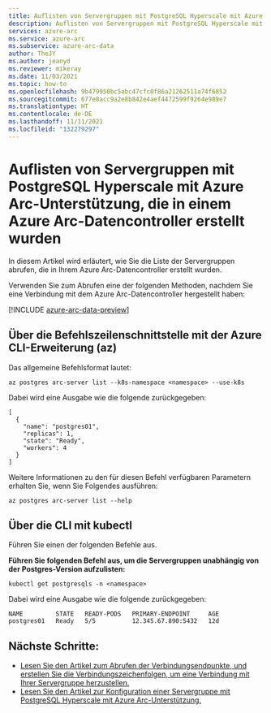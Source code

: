 ```yaml
---
title: Auflisten von Servergruppen mit PostgreSQL Hyperscale mit Azure Arc-Unterstützung, die in einem Azure Arc-Datencontroller erstellt wurden
description: Auflisten von Servergruppen mit PostgreSQL Hyperscale mit Azure Arc-Unterstützung, die in einem Azure Arc-Datencontroller erstellt wurden
services: azure-arc
ms.service: azure-arc
ms.subservice: azure-arc-data
author: TheJY
ms.author: jeanyd
ms.reviewer: mikeray
ms.date: 11/03/2021
ms.topic: how-to
ms.openlocfilehash: 9b479950bc5abc47cfc0f86a21262511a74f6852
ms.sourcegitcommit: 677e8acc9a2e8b842e4aef4472599f9264e989e7
ms.translationtype: HT
ms.contentlocale: de-DE
ms.lasthandoff: 11/11/2021
ms.locfileid: "132279297"
---
```

# <a name="list-the-azure-arc-enabled-postgresql-hyperscale-server-groups-created-in-an-azure-arc-data-controller"></a>Auflisten von Servergruppen mit PostgreSQL Hyperscale mit Azure Arc-Unterstützung, die in einem Azure Arc-Datencontroller erstellt wurden

In diesem Artikel wird erläutert, wie Sie die Liste der Servergruppen abrufen, die in Ihrem Azure Arc-Datencontroller erstellt wurden.

Verwenden Sie zum Abrufen eine der folgenden Methoden, nachdem Sie eine Verbindung mit dem Azure Arc-Datencontroller hergestellt haben:

[!INCLUDE [azure-arc-data-preview](../../../includes/azure-arc-data-preview.md)]

## <a name="from-cli-with-azure-cli-extension-az"></a>Über die Befehlszeilenschnittstelle mit der Azure CLI-Erweiterung (az)

Das allgemeine Befehlsformat lautet:
```azurecli
az postgres arc-server list --k8s-namespace <namespace> --use-k8s
```

Dabei wird eine Ausgabe wie die folgende zurückgegeben:
```console
[
  {
    "name": "postgres01",
    "replicas": 1,
    "state": "Ready",
    "workers": 4
  }
]
```
Weitere Informationen zu den für diesen Befehl verfügbaren Parametern erhalten Sie, wenn Sie Folgendes ausführen:
```azurecli
az postgres arc-server list --help
```

## <a name="from-cli-with-kubectl"></a>Über die CLI mit kubectl
Führen Sie einen der folgenden Befehle aus.

**Führen Sie folgenden Befehl aus, um die Servergruppen unabhängig von der Postgres-Version aufzulisten:**
```console
kubectl get postgresqls -n <namespace>
```
Dabei wird eine Ausgabe wie die folgende zurückgegeben:
```console
NAME         STATE   READY-PODS   PRIMARY-ENDPOINT     AGE
postgres01   Ready   5/5          12.345.67.890:5432   12d
```

## <a name="next-steps"></a>Nächste Schritte:

* [Lesen Sie den Artikel zum Abrufen der Verbindungsendpunkte, und erstellen Sie die Verbindungszeichenfolgen, um eine Verbindung mit Ihrer Servergruppe herzustellen.](get-connection-endpoints-and-connection-strings-postgres-hyperscale.md)
* [Lesen Sie den Artikel zur Konfiguration einer Servergruppe mit PostgreSQL Hyperscale mit Azure Arc-Unterstützung.](show-configuration-postgresql-hyperscale-server-group.md)
